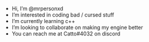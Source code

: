 - Hi, I’m @mrpersonxd
- I’m interested in coding bad / cursed stuff
- I’m currently learning c++ 
- I’m looking to collaborate on making my engine better
- You can reach me at Catto#4032 on discord

<!---
mrpersonxd/mrpersonxd is a ✨ special ✨ repository because its `README.md` (this file) appears on your GitHub profile.
You can click the Preview link to take a look at your changes.
--->
